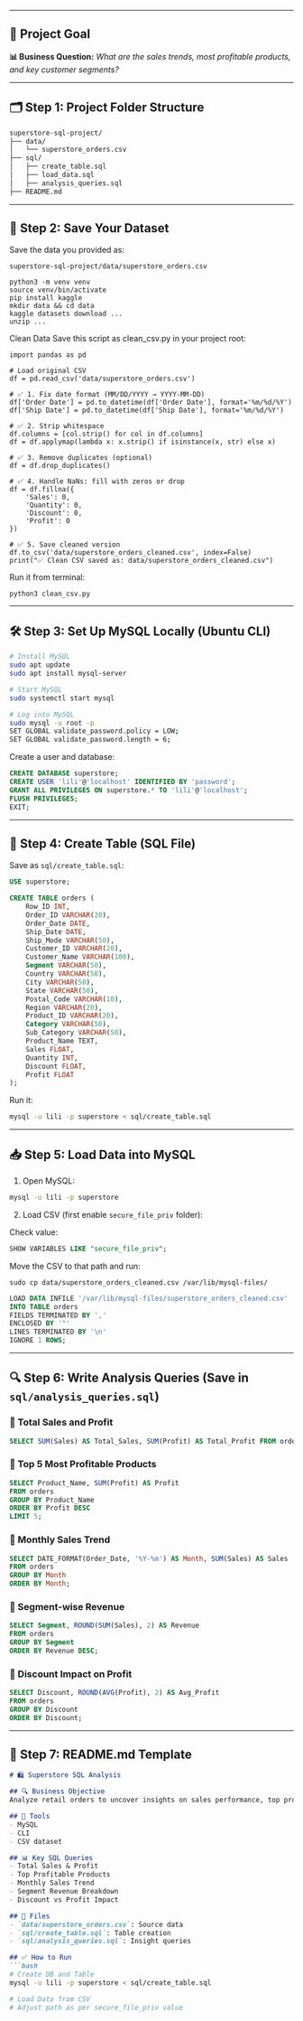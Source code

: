 
---

## 🧠 Project Goal

**📊 Business Question:**
*What are the sales trends, most profitable products, and key customer segments?*

---

## 🗂️ Step 1: Project Folder Structure

```bash
superstore-sql-project/
├── data/
│   └── superstore_orders.csv
├── sql/
│   ├── create_table.sql
│   ├── load_data.sql
│   ├── analysis_queries.sql
├── README.md
```

---

## 💾 Step 2: Save Your Dataset

Save the data you provided as:

```
superstore-sql-project/data/superstore_orders.csv

python3 -m venv venv
source venv/bin/activate
pip install kaggle
mkdir data && cd data
kaggle datasets download ...
unzip ...
```

Clean Data
Save this script as clean_csv.py in your project root:
```
import pandas as pd

# Load original CSV
df = pd.read_csv('data/superstore_orders.csv')

# ✅ 1. Fix date format (MM/DD/YYYY → YYYY-MM-DD)
df['Order Date'] = pd.to_datetime(df['Order Date'], format='%m/%d/%Y')
df['Ship Date'] = pd.to_datetime(df['Ship Date'], format='%m/%d/%Y')

# ✅ 2. Strip whitespace
df.columns = [col.strip() for col in df.columns]
df = df.applymap(lambda x: x.strip() if isinstance(x, str) else x)

# ✅ 3. Remove duplicates (optional)
df = df.drop_duplicates()

# ✅ 4. Handle NaNs: fill with zeros or drop
df = df.fillna({
    'Sales': 0,
    'Quantity': 0,
    'Discount': 0,
    'Profit': 0
})

# ✅ 5. Save cleaned version
df.to_csv('data/superstore_orders_cleaned.csv', index=False)
print("✅ Clean CSV saved as: data/superstore_orders_cleaned.csv")

```

Run it from terminal:
```
python3 clean_csv.py

```

---

## 🛠️ Step 3: Set Up MySQL Locally (Ubuntu CLI)

```bash
# Install MySQL
sudo apt update
sudo apt install mysql-server

# Start MySQL
sudo systemctl start mysql

# Log into MySQL
sudo mysql -u root -p
SET GLOBAL validate_password.policy = LOW;
SET GLOBAL validate_password.length = 6;

```

Create a user and database:

```sql
CREATE DATABASE superstore;
CREATE USER 'lili'@'localhost' IDENTIFIED BY 'password';
GRANT ALL PRIVILEGES ON superstore.* TO 'lili'@'localhost';
FLUSH PRIVILEGES;
EXIT;
```

---

## 🧱 Step 4: Create Table (SQL File)

Save as `sql/create_table.sql`:

```sql
USE superstore;

CREATE TABLE orders (
    Row_ID INT,
    Order_ID VARCHAR(20),
    Order_Date DATE,
    Ship_Date DATE,
    Ship_Mode VARCHAR(50),
    Customer_ID VARCHAR(20),
    Customer_Name VARCHAR(100),
    Segment VARCHAR(50),
    Country VARCHAR(50),
    City VARCHAR(50),
    State VARCHAR(50),
    Postal_Code VARCHAR(10),
    Region VARCHAR(20),
    Product_ID VARCHAR(20),
    Category VARCHAR(50),
    Sub_Category VARCHAR(50),
    Product_Name TEXT,
    Sales FLOAT,
    Quantity INT,
    Discount FLOAT,
    Profit FLOAT
);
```

Run it:

```bash
mysql -u lili -p superstore < sql/create_table.sql
```

---

## 📥 Step 5: Load Data into MySQL

1. Open MySQL:

```bash
mysql -u lili -p superstore
```

2. Load CSV (first enable `secure_file_priv` folder):

Check value:

```sql
SHOW VARIABLES LIKE "secure_file_priv";
```

Move the CSV to that path and run:
```
sudo cp data/superstore_orders_cleaned.csv /var/lib/mysql-files/
```


```sql
LOAD DATA INFILE '/var/lib/mysql-files/superstore_orders_cleaned.csv'
INTO TABLE orders
FIELDS TERMINATED BY ',' 
ENCLOSED BY '"' 
LINES TERMINATED BY '\n'
IGNORE 1 ROWS;
```

---

## 🔍 Step 6: Write Analysis Queries (Save in `sql/analysis_queries.sql`)

### 🔹 Total Sales and Profit

```sql
SELECT SUM(Sales) AS Total_Sales, SUM(Profit) AS Total_Profit FROM orders;
```

### 🔹 Top 5 Most Profitable Products

```sql
SELECT Product_Name, SUM(Profit) AS Profit
FROM orders
GROUP BY Product_Name
ORDER BY Profit DESC
LIMIT 5;
```

### 🔹 Monthly Sales Trend

```sql
SELECT DATE_FORMAT(Order_Date, '%Y-%m') AS Month, SUM(Sales) AS Sales
FROM orders
GROUP BY Month
ORDER BY Month;
```

### 🔹 Segment-wise Revenue

```sql
SELECT Segment, ROUND(SUM(Sales), 2) AS Revenue
FROM orders
GROUP BY Segment
ORDER BY Revenue DESC;
```

### 🔹 Discount Impact on Profit

```sql
SELECT Discount, ROUND(AVG(Profit), 2) AS Avg_Profit
FROM orders
GROUP BY Discount
ORDER BY Discount;
```

---

## 📄 Step 7: README.md Template

````md
# 🛍️ Superstore SQL Analysis

## 🔍 Business Objective
Analyze retail orders to uncover insights on sales performance, top products, and customer segments.

## 🧰 Tools
- MySQL
- CLI
- CSV dataset

## 📊 Key SQL Queries
- Total Sales & Profit
- Top Profitable Products
- Monthly Sales Trend
- Segment Revenue Breakdown
- Discount vs Profit Impact

## 📁 Files
- `data/superstore_orders.csv`: Source data
- `sql/create_table.sql`: Table creation
- `sql/analysis_queries.sql`: Insight queries

## ✅ How to Run
```bash
# Create DB and Table
mysql -u lili -p superstore < sql/create_table.sql

# Load Data from CSV
# Adjust path as per secure_file_priv value
````

```

